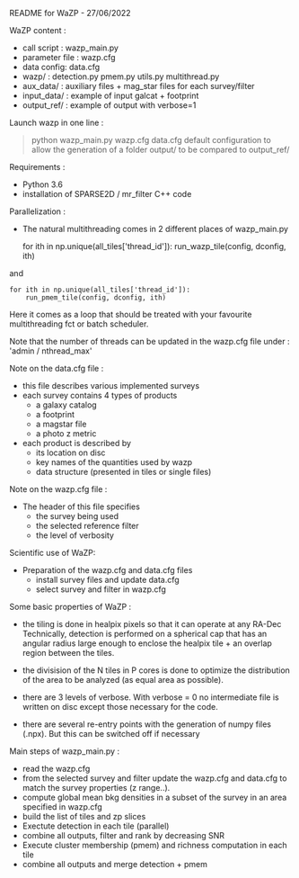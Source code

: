 
README for WaZP - 27/06/2022

WaZP content :

- call script :    wazp_main.py 
- parameter file : wazp.cfg 
- data config:     data.cfg
- wazp/ : detection.py  pmem.py utils.py  multithread.py 
- aux_data/ : auxiliary files 
       	 + mag_star files for each survey/filter 
- input_data/ : example of input galcat + footprint 
- output_ref/ : example of output with verbose=1


Launch wazp in one line : 
> python wazp_main.py wazp.cfg data.cfg
 default configuration to allow the generation of a 
 folder output/ to be compared to output_ref/


Requirements :
- Python 3.6
- installation of SPARSE2D / mr_filter C++ code 


Parallelization : 
- The natural multithreading comes in 2 different places of 
  wazp_main.py 

    for ith in np.unique(all_tiles['thread_id']): 
    	run_wazp_tile(config, dconfig, ith)

and 

    for ith in np.unique(all_tiles['thread_id']):
    	run_pmem_tile(config, dconfig, ith)

Here it comes as a loop that should be treated with your 
favourite multithreading fct or batch scheduler. 

Note that the number of threads can be updated in the wazp.cfg
file under :  'admin / nthread_max'

Note on the data.cfg file : 
- this file describes various implemented surveys
- each survey contains 4 types of products 
  + a galaxy catalog
  + a footprint
  + a magstar file 
  + a photo z metric 
- each product is described by 
  + its location on disc 
  + key names of the quantities used by wazp
  + data structure (presented in tiles or single files)

Note on the wazp.cfg file : 
- The header of this file specifies 
  + the survey being used 
  + the selected reference filter 
  + the level of verbosity 

Scientific use of WaZP: 
- Preparation of the wazp.cfg and data.cfg files
  + install survey files and update data.cfg
  + select survey and filter in wazp.cfg


Some basic properties of WaZP  :
- the tiling is done in healpix pixels so that 
  it can operate at any RA-Dec
  Technically, detection is performed on a spherical 
  cap that has an angular radius large enough to enclose 
  the healpix tile + an overlap region between the tiles. 

- the divisision of the N tiles in P cores is 
  done to optimize the distribution of the area 
  to be analyzed (as equal area as possible). 

- there are 3 levels of verbose. With verbose = 0 no intermediate 
  file is written on disc except those necessary for the code.

- there are several re-entry points with the generation of 
  numpy files (.npx). But this can be switched off if necessary


Main steps of wazp_main.py : 

- read the wazp.cfg 
- from the selected survey and filter update the 
  wazp.cfg and data.cfg to match the survey properties (z range..).
- compute global mean bkg densities in a subset of the survey 
  in an area specified in wazp.cfg
- build the list of tiles and zp slices 
- Exectute detection in each tile (parallel)
- combine all outputs, filter and rank by decreasing SNR 
- Execute cluster membership (pmem) and richness computation in 
  each tile
- combine all outputs and merge detection + pmem


